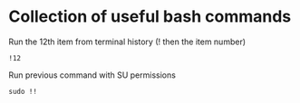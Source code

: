 # Collection of useful bash commands

Run the 12th item from terminal history (! then the item number)
``` 
!12
```
Run previous command with SU permissions
```
sudo !!
```
